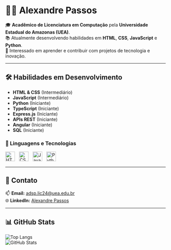 # 👨‍💻 Alexandre Passos  

🎓 **Acadêmico de Licenciatura em Computação** pela **Universidade Estadual do Amazonas (UEA)**.  
📚 Atualmente desenvolvendo habilidades em **HTML**, **CSS**, **JavaScript** e **Python**.  
🚀 Interessado em aprender e contribuir com projetos de tecnologia e inovação.

---
## 🛠️ Habilidades em Desenvolvimento
- **HTML & CSS** (Intermediário)
- **JavaScript** (Intermediário)
- **Python** (Iniciante)
- **TypeScript** (Iniciante)
- **Express.js** (Iniciante)
- **APIs REST** (Iniciante)
- **Angular** (Iniciante)
- **SQL** (Iniciante)

### 🤖 Linguagens e Tecnologias

<img 
    align="left" 
    alt="HTML"
    title="HTML" 
    width="30px" 
    style="padding-right: 10px;" 
    src="https://cdn.jsdelivr.net/gh/devicons/devicon@latest/icons/html5/html5-original.svg" 
/>
<img 
    align="left" 
    alt="CSS" 
    title="CSS"
    width="30px" 
    style="padding-right: 10px;" 
    src="https://cdn.jsdelivr.net/gh/devicons/devicon@latest/icons/css3/css3-original.svg" 
/>
<img 
    align="left" 
    alt="JavaScript" 
    title="JavaScript"
    width="30px" 
    style="padding-right: 10px;" 
    src="https://cdn.jsdelivr.net/gh/devicons/devicon@latest/icons/javascript/javascript-original.svg" 
/>

<img 
    align="left" 
    alt="Python" 
    title="Python"
    width="30px" 
    style="padding-right: 10px;" 
    src="https://cdn.jsdelivr.net/gh/devicons/devicon@latest/icons/python/python-original.svg" 
/>

<br/>
<br/>

---

## 🌟 Contato
📫 **Email:** [adsp.lic24@uea.edu.br](mailto:adsp.lic24@uea.edu.br)  
🌐 **LinkedIn:** [Alexandre Passos](https://www.linkedin.com/in/alexandre-de-souza-passos-a975001b0/)

---

## 📊 GitHub Stats
![Top Langs](https://github-readme-stats.vercel.app/api/top-langs/?username=Alexandre-Passos&layout=compact&theme=radical&hide=html)  
![GitHub Stats](https://github-readme-stats.vercel.app/api?username=Alexandre-Passos&show_icons=true&theme=radical)
